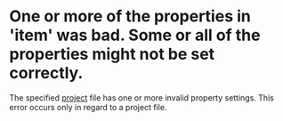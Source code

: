 
# One or more of the properties in 'item' was bad. Some or all of the properties might not be set correctly.

The specified  [project](b8bdf64f-5920-1ae9-16d0-b26d09524a30.md) file has one or more invalid property settings. This error occurs only in regard to a project file.

